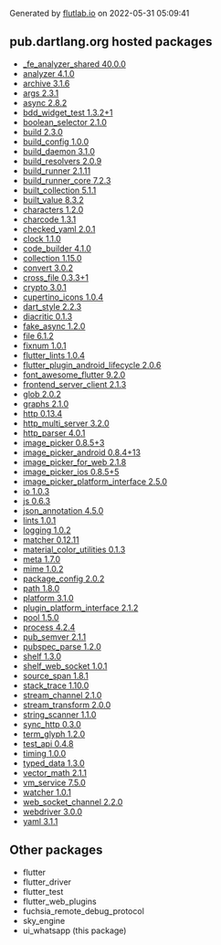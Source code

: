 Generated by [flutlab.io](https://flutlab.io) on 2022-05-31 05:09:41


## pub.dartlang.org hosted packages

 - [_fe_analyzer_shared 40.0.0](https://pub.dartlang.org/packages/_fe_analyzer_shared/versions/40.0.0)
 - [analyzer 4.1.0](https://pub.dartlang.org/packages/analyzer/versions/4.1.0)
 - [archive 3.1.6](https://pub.dartlang.org/packages/archive/versions/3.1.6)
 - [args 2.3.1](https://pub.dartlang.org/packages/args/versions/2.3.1)
 - [async 2.8.2](https://pub.dartlang.org/packages/async/versions/2.8.2)
 - [bdd_widget_test 1.3.2+1](https://pub.dartlang.org/packages/bdd_widget_test/versions/1.3.2+1)
 - [boolean_selector 2.1.0](https://pub.dartlang.org/packages/boolean_selector/versions/2.1.0)
 - [build 2.3.0](https://pub.dartlang.org/packages/build/versions/2.3.0)
 - [build_config 1.0.0](https://pub.dartlang.org/packages/build_config/versions/1.0.0)
 - [build_daemon 3.1.0](https://pub.dartlang.org/packages/build_daemon/versions/3.1.0)
 - [build_resolvers 2.0.9](https://pub.dartlang.org/packages/build_resolvers/versions/2.0.9)
 - [build_runner 2.1.11](https://pub.dartlang.org/packages/build_runner/versions/2.1.11)
 - [build_runner_core 7.2.3](https://pub.dartlang.org/packages/build_runner_core/versions/7.2.3)
 - [built_collection 5.1.1](https://pub.dartlang.org/packages/built_collection/versions/5.1.1)
 - [built_value 8.3.2](https://pub.dartlang.org/packages/built_value/versions/8.3.2)
 - [characters 1.2.0](https://pub.dartlang.org/packages/characters/versions/1.2.0)
 - [charcode 1.3.1](https://pub.dartlang.org/packages/charcode/versions/1.3.1)
 - [checked_yaml 2.0.1](https://pub.dartlang.org/packages/checked_yaml/versions/2.0.1)
 - [clock 1.1.0](https://pub.dartlang.org/packages/clock/versions/1.1.0)
 - [code_builder 4.1.0](https://pub.dartlang.org/packages/code_builder/versions/4.1.0)
 - [collection 1.15.0](https://pub.dartlang.org/packages/collection/versions/1.15.0)
 - [convert 3.0.2](https://pub.dartlang.org/packages/convert/versions/3.0.2)
 - [cross_file 0.3.3+1](https://pub.dartlang.org/packages/cross_file/versions/0.3.3+1)
 - [crypto 3.0.1](https://pub.dartlang.org/packages/crypto/versions/3.0.1)
 - [cupertino_icons 1.0.4](https://pub.dartlang.org/packages/cupertino_icons/versions/1.0.4)
 - [dart_style 2.2.3](https://pub.dartlang.org/packages/dart_style/versions/2.2.3)
 - [diacritic 0.1.3](https://pub.dartlang.org/packages/diacritic/versions/0.1.3)
 - [fake_async 1.2.0](https://pub.dartlang.org/packages/fake_async/versions/1.2.0)
 - [file 6.1.2](https://pub.dartlang.org/packages/file/versions/6.1.2)
 - [fixnum 1.0.1](https://pub.dartlang.org/packages/fixnum/versions/1.0.1)
 - [flutter_lints 1.0.4](https://pub.dartlang.org/packages/flutter_lints/versions/1.0.4)
 - [flutter_plugin_android_lifecycle 2.0.6](https://pub.dartlang.org/packages/flutter_plugin_android_lifecycle/versions/2.0.6)
 - [font_awesome_flutter 9.2.0](https://pub.dartlang.org/packages/font_awesome_flutter/versions/9.2.0)
 - [frontend_server_client 2.1.3](https://pub.dartlang.org/packages/frontend_server_client/versions/2.1.3)
 - [glob 2.0.2](https://pub.dartlang.org/packages/glob/versions/2.0.2)
 - [graphs 2.1.0](https://pub.dartlang.org/packages/graphs/versions/2.1.0)
 - [http 0.13.4](https://pub.dartlang.org/packages/http/versions/0.13.4)
 - [http_multi_server 3.2.0](https://pub.dartlang.org/packages/http_multi_server/versions/3.2.0)
 - [http_parser 4.0.1](https://pub.dartlang.org/packages/http_parser/versions/4.0.1)
 - [image_picker 0.8.5+3](https://pub.dartlang.org/packages/image_picker/versions/0.8.5+3)
 - [image_picker_android 0.8.4+13](https://pub.dartlang.org/packages/image_picker_android/versions/0.8.4+13)
 - [image_picker_for_web 2.1.8](https://pub.dartlang.org/packages/image_picker_for_web/versions/2.1.8)
 - [image_picker_ios 0.8.5+5](https://pub.dartlang.org/packages/image_picker_ios/versions/0.8.5+5)
 - [image_picker_platform_interface 2.5.0](https://pub.dartlang.org/packages/image_picker_platform_interface/versions/2.5.0)
 - [io 1.0.3](https://pub.dartlang.org/packages/io/versions/1.0.3)
 - [js 0.6.3](https://pub.dartlang.org/packages/js/versions/0.6.3)
 - [json_annotation 4.5.0](https://pub.dartlang.org/packages/json_annotation/versions/4.5.0)
 - [lints 1.0.1](https://pub.dartlang.org/packages/lints/versions/1.0.1)
 - [logging 1.0.2](https://pub.dartlang.org/packages/logging/versions/1.0.2)
 - [matcher 0.12.11](https://pub.dartlang.org/packages/matcher/versions/0.12.11)
 - [material_color_utilities 0.1.3](https://pub.dartlang.org/packages/material_color_utilities/versions/0.1.3)
 - [meta 1.7.0](https://pub.dartlang.org/packages/meta/versions/1.7.0)
 - [mime 1.0.2](https://pub.dartlang.org/packages/mime/versions/1.0.2)
 - [package_config 2.0.2](https://pub.dartlang.org/packages/package_config/versions/2.0.2)
 - [path 1.8.0](https://pub.dartlang.org/packages/path/versions/1.8.0)
 - [platform 3.1.0](https://pub.dartlang.org/packages/platform/versions/3.1.0)
 - [plugin_platform_interface 2.1.2](https://pub.dartlang.org/packages/plugin_platform_interface/versions/2.1.2)
 - [pool 1.5.0](https://pub.dartlang.org/packages/pool/versions/1.5.0)
 - [process 4.2.4](https://pub.dartlang.org/packages/process/versions/4.2.4)
 - [pub_semver 2.1.1](https://pub.dartlang.org/packages/pub_semver/versions/2.1.1)
 - [pubspec_parse 1.2.0](https://pub.dartlang.org/packages/pubspec_parse/versions/1.2.0)
 - [shelf 1.3.0](https://pub.dartlang.org/packages/shelf/versions/1.3.0)
 - [shelf_web_socket 1.0.1](https://pub.dartlang.org/packages/shelf_web_socket/versions/1.0.1)
 - [source_span 1.8.1](https://pub.dartlang.org/packages/source_span/versions/1.8.1)
 - [stack_trace 1.10.0](https://pub.dartlang.org/packages/stack_trace/versions/1.10.0)
 - [stream_channel 2.1.0](https://pub.dartlang.org/packages/stream_channel/versions/2.1.0)
 - [stream_transform 2.0.0](https://pub.dartlang.org/packages/stream_transform/versions/2.0.0)
 - [string_scanner 1.1.0](https://pub.dartlang.org/packages/string_scanner/versions/1.1.0)
 - [sync_http 0.3.0](https://pub.dartlang.org/packages/sync_http/versions/0.3.0)
 - [term_glyph 1.2.0](https://pub.dartlang.org/packages/term_glyph/versions/1.2.0)
 - [test_api 0.4.8](https://pub.dartlang.org/packages/test_api/versions/0.4.8)
 - [timing 1.0.0](https://pub.dartlang.org/packages/timing/versions/1.0.0)
 - [typed_data 1.3.0](https://pub.dartlang.org/packages/typed_data/versions/1.3.0)
 - [vector_math 2.1.1](https://pub.dartlang.org/packages/vector_math/versions/2.1.1)
 - [vm_service 7.5.0](https://pub.dartlang.org/packages/vm_service/versions/7.5.0)
 - [watcher 1.0.1](https://pub.dartlang.org/packages/watcher/versions/1.0.1)
 - [web_socket_channel 2.2.0](https://pub.dartlang.org/packages/web_socket_channel/versions/2.2.0)
 - [webdriver 3.0.0](https://pub.dartlang.org/packages/webdriver/versions/3.0.0)
 - [yaml 3.1.1](https://pub.dartlang.org/packages/yaml/versions/3.1.1)

## Other packages

 - flutter
 - flutter_driver
 - flutter_test
 - flutter_web_plugins
 - fuchsia_remote_debug_protocol
 - sky_engine
 - ui_whatsapp (this package)

